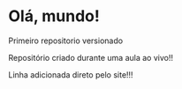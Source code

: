 # Olá, mundo!
Primeiro repositorio versionado

Repositório criado durante uma aula ao vivo!!

Linha adicionada direto pelo site!!!
